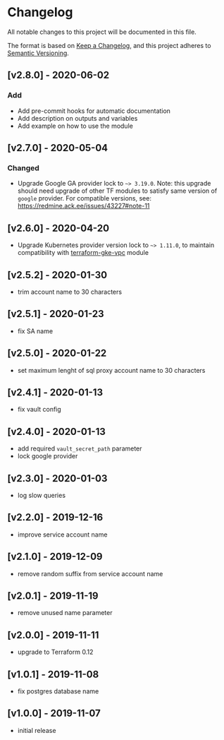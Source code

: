 # Changelog
All notable changes to this project will be documented in this file.

The format is based on [Keep a Changelog](https://keepachangelog.com/en/1.0.0/),
and this project adheres to [Semantic Versioning](https://semver.org/spec/v2.0.0.html).

## [v2.8.0] - 2020-06-02
### Add
- Add pre-commit hooks for automatic documentation
- Add description on outputs and variables
- Add example on how to use the module

## [v2.7.0] - 2020-05-04
### Changed
- Upgrade Google GA provider lock to `~> 3.19.0`. Note: this upgrade should need upgrade of other TF modules to satisfy same version of `google` provider. For compatible versions, see: https://redmine.ack.ee/issues/43227#note-11

## [v2.6.0] - 2020-04-20
- Upgrade Kubernetes provider version lock to `~> 1.11.0`, to maintain compatibility with [terraform-gke-vpc](https://gitlab.ack.ee/Infra/terraform-gke-vpc/-/blob/master/main.tf) module

## [v2.5.2] - 2020-01-30
- trim account name to 30 characters

## [v2.5.1] - 2020-01-23
- fix SA name

## [v2.5.0] - 2020-01-22
- set maximum lenght of sql proxy account name to 30 characters

## [v2.4.1] - 2020-01-13
- fix vault config

## [v2.4.0] - 2020-01-13
- add required `vault_secret_path` parameter
- lock google provider

## [v2.3.0] - 2020-01-03
- log slow queries

## [v2.2.0] - 2019-12-16
- improve service account name

## [v2.1.0] - 2019-12-09
- remove random suffix from service account name

## [v2.0.1] - 2019-11-19
- remove unused name parameter

## [v2.0.0] - 2019-11-11
- upgrade to Terraform 0.12

## [v1.0.1] - 2019-11-08
- fix postgres database name

## [v1.0.0] - 2019-11-07
- initial release
